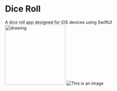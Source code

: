 # Dice Roll
A dice roll app designed for iOS devices using SwiftUI
<img src="https://i.imgur.com/uiUPivf.png" alt="drawing" width="200"/>
![This is an image](https://i.imgur.com/uiUPivf.png)
